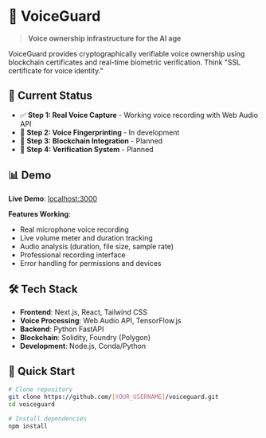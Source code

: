 # 🎤 VoiceGuard

> **Voice ownership infrastructure for the AI age**

VoiceGuard provides cryptographically verifiable voice ownership using blockchain certificates and real-time biometric verification. Think "SSL certificate for voice identity."

## 🚀 Current Status

- ✅ **Step 1: Real Voice Capture** - Working voice recording with Web Audio API
- 🔄 **Step 2: Voice Fingerprinting** - In development
- 🔄 **Step 3: Blockchain Integration** - Planned
- 🔄 **Step 4: Verification System** - Planned

## 📊 Demo

**Live Demo**: [localhost:3000](http://localhost:3000)

**Features Working**:
- Real microphone voice recording
- Live volume meter and duration tracking
- Audio analysis (duration, file size, sample rate)
- Professional recording interface
- Error handling for permissions and devices

## 🛠️ Tech Stack

- **Frontend**: Next.js, React, Tailwind CSS
- **Voice Processing**: Web Audio API, TensorFlow.js
- **Backend**: Python FastAPI
- **Blockchain**: Solidity, Foundry (Polygon)
- **Development**: Node.js, Conda/Python

## 🚀 Quick Start

```bash
# Clone repository
git clone https://github.com/[YOUR_USERNAME]/voiceguard.git
cd voiceguard

# Install dependencies
npm install
